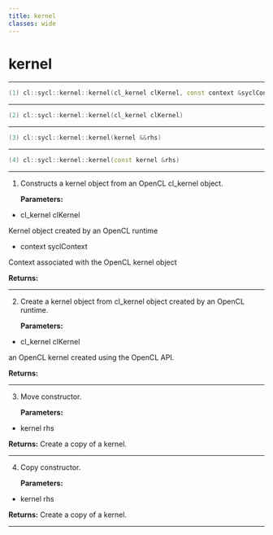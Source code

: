 ```yaml
---
title: kernel
classes: wide
---
```

# kernel

---

```cpp
(1) cl::sycl::kernel::kernel(cl_kernel clKernel, const context &syclContext)
```

---

```cpp
(2) cl::sycl::kernel::kernel(cl_kernel clKernel)
```

---

```cpp
(3) cl::sycl::kernel::kernel(kernel &&rhs)
```

---

```cpp
(4) cl::sycl::kernel::kernel(const kernel &rhs)
```

---

1. Constructs a kernel object from an OpenCL cl_kernel object. 

   **Parameters:**

  * cl_kernel clKernel

   Kernel object created by an OpenCL runtime 

  * context syclContext

   Context associated with the OpenCL kernel object 

   **Returns:** 

---

2. Create a kernel object from cl_kernel object created by an OpenCL runtime. 

   **Parameters:**

  * cl_kernel clKernel

   an OpenCL kernel created using the OpenCL API. 

   **Returns:** 

---

3. Move constructor. 

   **Parameters:**

  * kernel rhs

   

   **Returns:** Create a copy of a kernel. 

---

4. Copy constructor. 

   **Parameters:**

  * kernel rhs

   

   **Returns:** Create a copy of a kernel. 

---

